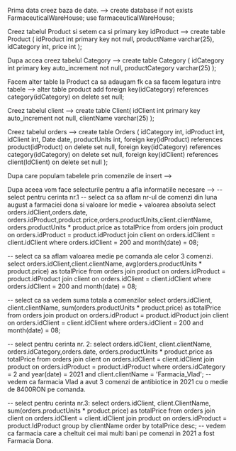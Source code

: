 Prima data creez baza de date. --> create database if not exists FarmaceuticalWareHouse; use farmaceuticalWareHouse;

Creez tabelul Product si setem ca si primary key idProduct --> create table Product (
idProduct int primary key not null,
productName varchar(25),
idCategory int,
price int
);


Dupa accea creez tabelul Category --> create table Category (
idCategory int primary key auto_increment not null,
productCategory varchar(25)
);


Facem alter table la Product ca sa adaugam fk ca sa facem legatura intre tabele --> alter table product add foreign key(idCategory) references category(idCategory) on delete set null;

Creez tabelul client --> create table Client(
idClient int primary key auto_increment not null,
clientName varchar(25)
);

Creez tabelul orders --> create table Orders (
idCategory int,
idProduct int,
idClient int,
Date date,
productUnits int,
foreign key(idProduct) references product(idProduct) on delete set null,
foreign key(idCategory) references category(idCategory) on delete set null,
foreign key(idClient) references client(IdClient) on delete set null
);

Dupa care populam tabelele prin comenzile de insert --> 

 
 Dupa aceea vom face selecturile pentru a afla informatiile necesare -->
 -- select pentru cerinta nr.1
-- select ca sa aflam nr-ul de comenzi din luna august a farmaciei dona si valoare lor medie + valoarea absoluta
select orders.idClient,orders.date, orders.idProduct,product.price,orders.productUnits,client.clientName, orders.productUnits * product.price as totalPrice from orders join product on orders.idProduct = product.idProduct join client on orders.idClient = client.idClient where orders.idClient = 200 and month(date) = 08;

-- select ca sa aflam valoarea medie pe comanda ale celor 3 comenzi.
select orders.idClient,client.clientName, avg(orders.productUnits * product.price) as totalPrice from orders join product on orders.idProduct = product.idProduct join client on orders.idClient = client.idClient where orders.idClient = 200 and month(date) = 08;

-- select ca sa vedem suma totala a comenzilor
select orders.idClient, client.clientName, sum(orders.productUnits * product.price) as totalPrice from orders join product on orders.idProduct = product.idProduct join client on orders.idClient = client.idClient where orders.idClient = 200 and month(date) = 08;


-- select pentru cerinta nr. 2:
select orders.idClient, client.clientName, orders.idCategory,orders.date, orders.productUnits * product.price as totalPrice from orders join client on orders.idClient = client.idClient join product on orders.idProduct = product.idProduct where orders.idCategory = 2 and year(date) = 2021 and client.clientName = 'Farmacia_Vlad';
-- vedem ca farmacia Vlad a avut 3 comenzi de antibiotice in 2021 cu o medie de 8400RON pe comanda.

-- select pentru cerinta nr.3:
select orders.idClient, client.ClientName, sum(orders.productUnits * product.price) as totalPrice from orders join client on orders.idClient = client.idClient join product on orders.idProduct = product.IdProduct group by clientName order by totalPrice desc;
-- vedem ca farmacia care a cheltuit cei mai multi bani pe comenzi in 2021 a fost Farmacia Dona.
